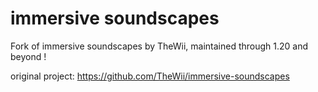 # immersive soundscapes
 Fork of immersive soundscapes by TheWii, maintained through 1.20 and beyond !

original project:
https://github.com/TheWii/immersive-soundscapes

